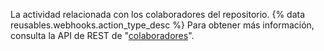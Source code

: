 La actividad relacionada con los colaboradores del repositorio. {% data reusables.webhooks.action_type_desc %} Para obtener más información, consulta la API de REST de "[colaboradores](/v3/repos/collaborators/)".